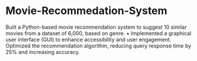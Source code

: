 # Movie-Recommedation-System
Built a Python-based movie recommendation system to suggest 10 similar movies from a dataset of 6,000, based on genre.  • Implemented a graphical user interface (GUI) to enhance accessibility and user engagement. Optimized the recommendation algorithm, reducing query response time by 25% and increasing accuracy.

